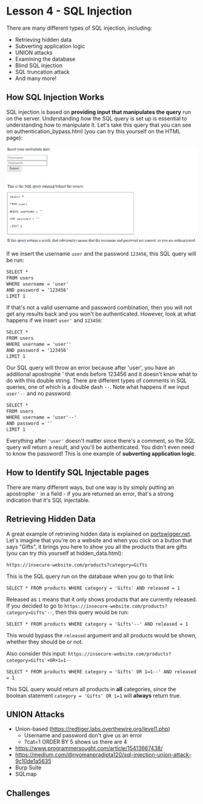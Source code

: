 # Lesson 4 - SQL Injection
There are many different types of SQL injection, including:

* Retrieving hidden data
* Subverting application logic
* UNION attacks
* Examining the database
* Blind SQL injection
* SQL truncation attack
* And many more!

## How SQL Injection Works
SQL injection is based on **providing input that manipulates the query** run on the server. Understanding *how* the SQL query is set up is essential to understanding how to manipulate it. Let's take this query that you can see on authentication_bypass.html (you can try this yourself on the HTML page):

<img src="sql1.png">

If we insert the username `user` and the password `123456`, this SQL query will be run:

```
SELECT * 
FROM users 
WHERE username = 'user'
AND password = '123456'
LIMIT 1     
```

If that's not a valid username and password combination, then you will not get any results back and you won't be authenticated. However, look at what happens if we insert `user'` and `123456`:

```
SELECT * 
FROM users 
WHERE username = 'user''
AND password = '123456'
LIMIT 1     
```

Our SQL query will throw an error because after 'user', you have an additional apostrophe ' that ends before 123456 and it doesn't know what to do with this double string. There are different types of comments in SQL queries, one of which is a double dash `--`. Note what happens if we input `user'--` and no password:

```
SELECT * 
FROM users 
WHERE username = 'user'--'
AND password = ''
LIMIT 1     
```

Everything after `'user'` doesn't matter since there's a comment, so the SQL query *will* return a result, and you'll be authenticated. You didn't even need to know the password! This is one example of **subverting application logic**.

## How to Identify SQL Injectable pages
There are many different ways, but one way is by simply putting an apostrophe `'` in a field - if you are returned an error, that's a strong indication that it's SQL injectable. 

## Retrieving Hidden Data
A great example of retrieving hidden data is explained on [portswigger.net](https://portswigger.net/web-security/sql-injection). Let's imagine that you're on a website and when you click on a button that says "Gifts", it brings you here to show you all the products that are gifts (you can try this yourself at hidden_data.html):

```
https://insecure-website.com/products?category=Gifts
```

This is the SQL query run on the database when you go to that link:

```
SELECT * FROM products WHERE category = 'Gifts' AND released = 1
```

Released as `1` means that it only shows products that are currently released. If you decided to go to `https://insecure-website.com/products?category=Gifts'--`, then this query would be run:

```
SELECT * FROM products WHERE category = 'Gifts'--' AND released = 1
```

This would bypass the `released` argument and all products would be shown, whether they should be or not.

Also consider this input: `https://insecure-website.com/products?category=Gifts'+OR+1=1--`

```
SELECT * FROM products WHERE category = 'Gifts' OR 1=1--' AND released = 1
```

This SQL query would return all products in **all** categories, since the boolean statement `category = 'Gifts' OR 1=1` will **always** return true.

## UNION Attacks
* Union-based (https://redtiger.labs.overthewire.org/level1.php)
    * Username and password don't give us an error
    * ?cat=1 ORDER BY 5 shows us there are 4
* https://www.programmersought.com/article/15413667438/
* https://medium.com/@nyomanpradipta120/sql-injection-union-attack-9c10de1a5635
* Burp Suite
* SQLmap

## Challenges